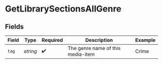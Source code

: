 # GetLibrarySectionsAllGenre


## Fields

| Field                              | Type                               | Required                           | Description                        | Example                            |
| ---------------------------------- | ---------------------------------- | ---------------------------------- | ---------------------------------- | ---------------------------------- |
| `tag`                              | *string*                           | :heavy_check_mark:                 | The genre name of this media-item<br/> | Crime                              |